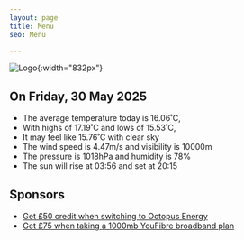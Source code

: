 ```yaml
---
layout: page
title: Menu
seo: Menu

---
```


![Logo](/images/logo.jpg){:width="832px"}

<!-- weather_marker starts -->
## On Friday, 30 May 2025

- The average temperature today is 16.06˚C,
- With highs of 17.19˚C and lows of 15.53˚C,
- It may feel like 15.76˚C with clear sky
- The wind speed is 4.47m/s and visibility is 10000m
- The pressure is 1018hPa and humidity is 78%
- The sun will rise at 03:56 and set at 20:15

<!-- weather_marker ends -->

## Sponsors

- [Get £50 credit when switching to Octopus Energy](https://bit.ly/3oD1nnS)
- [Get £75 when taking a 1000mb YouFibre broadband plan](https://aklam.io/91zWhU?)
